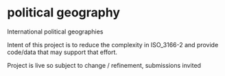 # political geography
International political geographies

Intent of this project is to reduce the complexity in ISO_3166-2 and provide code/data that may support that effort.

Project is live so subject to change / refinement, submissions invited
